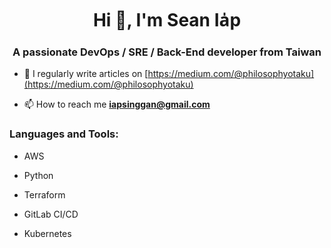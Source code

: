 <h1 align="center">Hi 👋, I'm Sean Ia̍p</h1>
<h3 align="center">A passionate DevOps / SRE / Back-End developer from Taiwan</h3>

- 📝 I regularly write articles on [https://medium.com/@philosophyotaku](https://medium.com/@philosophyotaku)

- 📫 How to reach me **iapsinggan@gmail.com**

<p align="left">
</p>

<h3 align="left">Languages and Tools:</h3>

- AWS

- Python

- Terraform

- GitLab CI/CD

- Kubernetes
